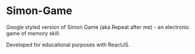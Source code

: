 # Simon-Game
Google styled version of Simon Game (aka Repeat after me) - an electronic game of memory skill.

Developed for educational purposes with ReactJS.